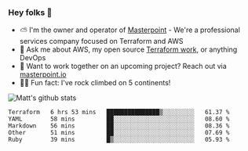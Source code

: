 

### Hey folks 👋

- ⛅️ I'm the owner and operator of [Masterpoint](https://masterpoint.io) - We're a professional services company focused on Terraform and AWS
- 💬 Ask me about AWS, my open source [Terraform work](https://github.com/masterpointio?q=terraform&type=&language=hcl), or anything DevOps
- 🔨 Want to work together on an upcoming project? Reach out via [masterpoint.io](https://masterpoint.io)
- 🧗‍♂️ Fun fact: I've rock climbed on 5 continents! 


![Matt's github stats](https://github-readme-stats.vercel.app/api?username=Gowiem&count_private=true&theme=cobalt&show_icons=true)

<!--START_SECTION:waka-->
```text
Terraform   6 hrs 53 mins   ███████████████▒░░░░░░░░░   61.37 % 
YAML        58 mins         ██░░░░░░░░░░░░░░░░░░░░░░░   08.60 % 
Markdown    56 mins         ██░░░░░░░░░░░░░░░░░░░░░░░   08.36 % 
Other       51 mins         ██░░░░░░░░░░░░░░░░░░░░░░░   07.69 % 
Ruby        39 mins         █▒░░░░░░░░░░░░░░░░░░░░░░░   05.93 % 
```
<!--END_SECTION:waka-->
